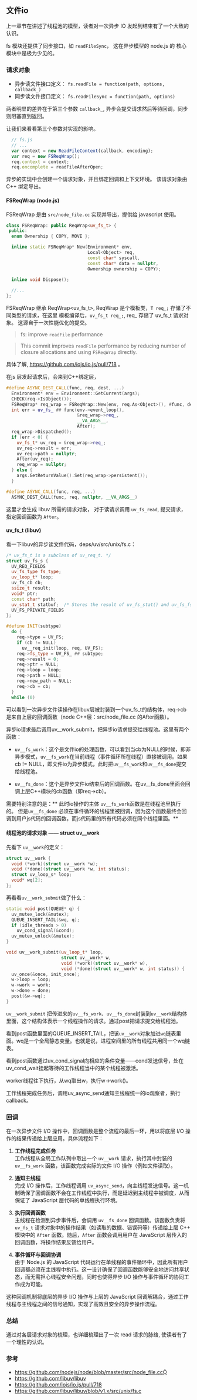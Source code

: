 ## 文件io

上一章节在讲述了线程池的模型，读者对一次异步 IO 发起到结束有了一个大致的认识。

fs 模块还提供了同步接口，如 `readFileSync`， 这在异步模型的 node.js 的
核心模块中是极为少见的。


### 请求对象

* 异步读文件接口定义： 
`fs.readFile = function(path, options, callback_) `
* 同步读文件接口定义：
`fs.readFileSync = function(path, options) `

两者明显的差异在于第三个参数 `callback_`, 异步会提交请求然后等待回调，同步则阻塞直到返回。

让我们来看看第三个参数对实现的影响。

```js
  // fs.js
  // ...
  var context = new ReadFileContext(callback, encoding);
  var req = new FSReqWrap();
  req.context = context;
  req.oncomplete = readFileAfterOpen;
```

异步的实现中会创建一个请求对象，并且绑定回调和上下文环境。 该请求对象由 C++ 绑定导出。


#### FSReqWrap (node.js)
FSReqWrap 是由 `src/node_file.cc` 实现并导出，提供给 javascript 使用。

```c++
class FSReqWrap: public ReqWrap<uv_fs_t> {
 public:
  enum Ownership { COPY, MOVE };

  inline static FSReqWrap* New(Environment* env,
                               Local<Object> req,
                               const char* syscall,
                               const char* data = nullptr,
                               Ownership ownership = COPY);

  inline void Dispose();
  
  //...
};

```
FSReqWrap 继承 ReqWrap<uv_fs_t>, ReqWrap 是个模板类，`T req_;` 存储了不同类型的请求，在这里
模板编译后，`uv_fs_t req_;`, req_ 存储了 uv_fs_t 请求对象。 这源自于一次性能优化的提交。
> fs: improve `readFile` performance
    
> This commit improves `readFile` performance by
> reducing number of closure allocations and using
> `FSReqWrap` directly.

具体了解, https://github.com/iojs/io.js/pull/718 。


在js 层发起请求后，会来到C++绑定层，
```c++
#define ASYNC_DEST_CALL(func, req, dest, ...)                                 \
  Environment* env = Environment::GetCurrent(args);                           \
  CHECK(req->IsObject());                                                     \
  FSReqWrap* req_wrap = FSReqWrap::New(env, req.As<Object>(), #func, dest);   \
  int err = uv_fs_ ## func(env->event_loop(),                                 \
                           &req_wrap->req_,                                   \
                           __VA_ARGS__,                                       \
                           After);                                            \
  req_wrap->Dispatched();                                                     \
  if (err < 0) {                                                              \
    uv_fs_t* uv_req = &req_wrap->req_;                                        \
    uv_req->result = err;                                                     \
    uv_req->path = nullptr;                                                   \
    After(uv_req);                                                            \
    req_wrap = nullptr;                                                       \
  } else {                                                                    \
    args.GetReturnValue().Set(req_wrap->persistent());                        \
  }

#define ASYNC_CALL(func, req, ...)                                            \
  ASYNC_DEST_CALL(func, req, nullptr, __VA_ARGS__)                            \
```

这里才会生成 libuv 所需的请求对象， 对于读请求调用 `uv_fs_read`, 提交请求，指定回调函数为 `After`。

#### uv_fs_t (libuv)
看一下libuv的异步读文件代码，deps/uv/src/unix/fs.c：

```c++
/* uv_fs_t is a subclass of uv_req_t. */
struct uv_fs_s {
  UV_REQ_FIELDS
  uv_fs_type fs_type;
  uv_loop_t* loop;
  uv_fs_cb cb;
  ssize_t result;
  void* ptr;
  const char* path;
  uv_stat_t statbuf;  /* Stores the result of uv_fs_stat() and uv_fs_fstat(). */
  UV_FS_PRIVATE_FIELDS
};
```

```c++
#define INIT(subtype)                                                         \
  do {                                                                        \
    req->type = UV_FS;                                                        \
    if (cb != NULL)                                                           \
      uv__req_init(loop, req, UV_FS);                                         \
    req->fs_type = UV_FS_ ## subtype;                                         \
    req->result = 0;                                                          \
    req->ptr = NULL;                                                          \
    req->loop = loop;                                                         \
    req->path = NULL;                                                         \
    req->new_path = NULL;                                                     \
    req->cb = cb;                                                             \
  }                                                                           \
  while (0)
```

可以看到一次异步文件读操作在libuv层被封装到一个uv_fs_t的结构体，req->cb是来自上层的回调函数（node C++层：src/node_file.cc 的After函数）。

异步io请求最后调用uv__work_submit，把异步io请求提交给线程池。这里有两个函数：

* `uv__fs_work`：这个是文件io的处理函数，可以看到当cb为NULL的时候，即非异步模式，`uv__fs_work`在当前线程（事件循环所在线程）直接被调用。如果cb != NULL，即文件io为异步模式，此时把`uv__fs_work`和`uv__fs_done`提交给线程池。

* `uv__fs_done`：这个是异步文件io结束后的回调函数。在uv__fs_done里面会回调上层C++模块的cb函数（即req->cb）。

需要特别注意的是：** 此时io操作的主体 `uv__fs_work`函数是在线程池里执行的。
但是`uv__fs_done`
必须在事件循环的线程里被回调，因为这个函数最终会回调到用户js代码的回调函数，而js代码里的所有代码必须在同个线程里面。**

#### 线程池的请求对象 —— struct uv__work
先看下 `uv__work`的定义：
```c++
struct uv__work {
  void (*work)(struct uv__work *w);
  void (*done)(struct uv__work *w, int status);
  struct uv_loop_s* loop;
  void* wq[2];
};
```
再看看`uv__work_submit`做了什么：
```c++
static void post(QUEUE* q) {
  uv_mutex_lock(&mutex);
  QUEUE_INSERT_TAIL(&wq, q);
  if (idle_threads > 0)
    uv_cond_signal(&cond);
  uv_mutex_unlock(&mutex);
}

void uv__work_submit(uv_loop_t* loop,
                     struct uv__work* w,
                     void (*work)(struct uv__work* w),
                     void (*done)(struct uv__work* w, int status)) {
  uv_once(&once, init_once);
  w->loop = loop;
  w->work = work;
  w->done = done;
  post(&w->wq);
}
```

`uv__work_submit` 把传进来的`uv__fs_work`、`uv__fs_done`封装到`uv__work`结构体里面，这个结构体表示一个线程操作的请求。通过post把请求提交给线程池。

看到post函数里面的QUEUE_INSERT_TAIL，把该`uv__work`对象加进`wq`链表里面。wq是一个全局静态变量。也就是说，进程空间里的所有线程共用同一个wq链表。


看到post函数通过uv_cond_signal向相应的条件变量——cond发送信号，处在uv_cond_wait挂起等待的工作线程当中的某个线程被激活。

worker线程往下执行，从wq取出w，执行w->work()。

工作线程完成任务后，调用uv_async_send通知主线程统一的io观察者，执行 callback。


### 回调
在一次异步文件 I/O 操作中，回调函数是整个流程的最后一环，用以将底层 I/O 操作的结果传递给上层应用。具体流程如下：

1. **工作线程完成任务**  
   工作线程从全局工作队列中取出一个 `uv__work` 请求，执行其中封装的 `uv__fs_work` 函数，该函数完成实际的文件 I/O 操作（例如文件读取）。

2. **通知主线程**  
   完成 I/O 操作后，工作线程调用 `uv_async_send`，向主线程发送信号。这一机制确保了回调函数不会在工作线程中执行，而是延迟到主线程中被调度，从而保证了 JavaScript 层代码的单线程执行环境。

3. **执行回调函数**  
   主线程在检测到异步事件后，会调用 `uv__fs_done` 回调函数。该函数负责将 `uv_fs_t` 请求对象中的操作结果（如读取的数据、错误码等）传递给上层 C++ 模块中的 `After` 函数。随后，`After` 函数会调用用户在 JavaScript 层传入的回调函数，将操作结果反馈给用户。

4. **事件循环与回调协调**  
   由于 Node.js 的 JavaScript 代码运行在单线程的事件循环中，因此所有用户回调都必须在主线程中执行。这一设计确保了回调函数能够安全地访问共享状态，而无需担心线程安全问题，同时也使得异步 I/O 操作与事件循环的协同工作成为可能。

这种回调机制将底层的异步 I/O 操作与上层的 JavaScript 回调解耦合，通过工作线程与主线程之间的信号通知，实现了高效且安全的异步操作流程。

### 总结
通过对各层请求对象的梳理，也详细梳理出了一次 read 请求的脉络, 使读者有了一个理性的认识。

### 参考

- https://github.com/nodejs/node/blob/master/src/node_file.cc
- https://github.com/libuv/libuv 
- https://github.com/iojs/io.js/pull/718
- https://github.com/libuv/libuv/blob/v1.x/src/unix/fs.c

